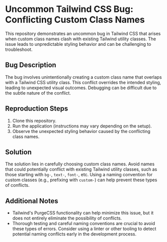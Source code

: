 # Uncommon Tailwind CSS Bug: Conflicting Custom Class Names

This repository demonstrates an uncommon bug in Tailwind CSS that arises when custom class names clash with existing Tailwind utility classes.  The issue leads to unpredictable styling behavior and can be challenging to troubleshoot.

## Bug Description

The bug involves unintentionally creating a custom class name that overlaps with a Tailwind CSS utility class. This conflict overrides the intended styling, leading to unexpected visual outcomes.  Debugging can be difficult due to the subtle nature of the conflict.

## Reproduction Steps

1. Clone this repository.
2. Run the application (instructions may vary depending on the setup).
3. Observe the unexpected styling behavior caused by the conflicting class names.

## Solution

The solution lies in carefully choosing custom class names. Avoid names that could potentially conflict with existing Tailwind utility classes, such as those starting with `bg-`, `text-`, `font-`, etc.  Using a naming convention for custom classes (e.g., prefixing with `custom-`) can help prevent these types of conflicts.

## Additional Notes

- Tailwind's PurgeCSS functionality can help minimize this issue, but it does not entirely eliminate the possibility of conflicts.
- Thorough testing and careful naming conventions are crucial to avoid these types of errors.  Consider using a linter or other tooling to detect potential naming conflicts early in the development process.